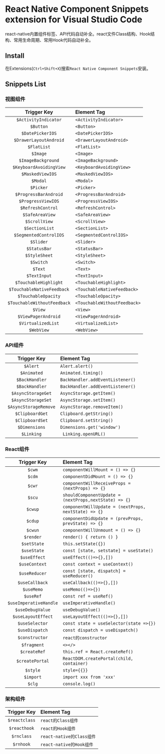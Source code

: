 # React Native Component Snippets extension for Visual Studio Code

react-native内置组件标签、API代码自动补全。react文件Class结构、Hook结构、常用生命周期、常用Hook代码自动补全。

## Install
在Extensions(`Ctrl+Shift+X`)搜索`React Native Component Snippets`安装。

## Snippets List

### 视图组件
|         Trigger Key         | Element Tag                  |
| :-------------------------: | :--------------------------- |
|    `$ActivityIndicator`     | `<ActivityIndicator>`        |
|          `$Button`          | `<Button>`                   |
|      `$DatePickerIOS`       | `<DatePickerIOS>`            |
|   `$DrawerLayoutAndroid`    | `<DrawerLayoutAndroid>`      |
|         `$FlatList`         | `<FlatList>`                 |
|          `$Image`           | `<Image>`                    |
|     `$ImageBackground`      | `<ImageBackground>`          |
|   `$KeyboardAvoidingView`   | `<KeyboardAvoidingView>`     |
|      `$MaskedViewIOS`       | `<MaskedViewIOS>`            |
|          `$Modal`           | `<Modal>`                    |
|          `$Picker`          | `<Picker>`                   |
|    `$ProgressBarAndroid`    | `<ProgressBarAndroid>`       |
|     `$ProgressViewIOS`      | `<ProgressViewIOS>`          |
|      `$RefreshControl`      | `<RefreshControl>`           |
|       `$SafeAreaView`       | `<SafeAreaView>`             |
|        `$ScrollView`        | `<ScrollView>`               |
|       `$SectionList`        | `<SectionList>`              |
|   `$SegmentedControlIOS`    | `<SegmentedControlIOS>`      |
|          `$Slider`          | `<Slider>`                   |
|        `$StatusBar`         | `<StatusBar>`                |
|        `$StyleSheet`        | `<StyleSheet>`               |
|          `$Switch`          | `<Switch>`                   |
|           `$Text`           | `<Text>`                     |
|        `$TextInput`         | `<TextInput>`                |
|    `$TouchableHighlight`    | `<TouchableHighlight>`       |
| `$TouchableNativeFeedback`  | `<TouchableNativeFeedback>`  |
|     `$TouchableOpacity`     | `<TouchableOpacity>`         |
| `$TouchableWithoutFeedback` | `<TouchableWithoutFeedback>` |
|           `$View`           | `<View>`                     |
|     `$ViewPagerAndroid`     | `<ViewPagerAndroid>`         |
|     `$VirtualizedList`      | `<VirtualizedList>`          |
|         `$WebView`          | `<WebView>`                  |

### API组件
|      Trigger Key      | Element Tag                      |
| :-------------------: | :------------------------------- |
|       `$Alert`        | `Alert.alert()`                  |
|      `$Animated`      | `Animated.timing()`              |
|    `$BackHandler`     | `BackHandler.addEventListener()` |
|    `$BackHandler`     | `BackHandler.addEventListener()` |
|  `$AsyncStorageGet`   | `AsyncStorage.getItem()`         |
|  `$AsyncStorageSet`   | `AsyncStorage.setItem()`         |
| `$AsyncStorageRemove` | `AsyncStorage.removeItem()`      |
|    `$ClipboardGet`    | `Clipboard.getString()`          |
|    `$ClipboardSet`    | `Clipboard.setString()`          |
|     `$Dimensions`     | `Dimensions.get('window')`       |
|      `$Linking`       | ` Linking.openURL()`             |

### React组件
|      Trigger Key       | Element Tag                                           |
| :--------------------: | :---------------------------------------------------- |
|         `$cwm`         | `componentWillMount = () => {}`                       |
|         `$cdm`         | `componentDidMount = () => {}`                        |
|         `$cwr`         | `componentWillReceiveProps = (nextProps) => {}`       |
|         `$scu`         | `shouldComponentUpdate = (nextProps,nextState) => {}` |
|        `$cwup`         | `componentWillUpdate = (nextProps, nextState) => {}`  |
|        `$cdup`         | `componentDidUpdate = (prevProps, prevState) => {}`   |
|        `$cwun`         | `componentWillUnmount = () => {}`                     |
|       `$render`        | `render() { return () }`                              |
|      `$setState`       | `this.setState({})`                                   |
|      `$useState`       | `const [state, setstate] = useState()`                |
|      `$useEffect`      | `useEffect(()=>{},[])`                                |
|     `$useContext`      | `const context = useContext()`                        |
|     `$useReducer`      | `const [state, dispatch] = useReducer()`              |
|     `$useCallback`     | `useCallback(()=>{},[])`                              |
|       `$useMemo`       | `useMemo(()=>{})`                                     |
|       `$useRef`        | `const ref = useRef()`                                |
| `$useImperativeHandle` | `useImperativeHandle()`                               |
|    `$useDebugValue`    | `useDebugValue()`                                     |
|   `$useLayoutEffect`   | `useLayoutEffect(()=>{},[])`                          |
|     `$useSelector`     | `const state = useSelector(state =>{})`               |
|     `$useDispatch`     | `const dispatch = useDispatch()`                      |
|     `$constructor`     | `react的constructor`                                  |
|      `$fragment`       | `<></>`                                               |
|      `$createRef`      | `this.ref = React.createRef()`                        |
|    `$createPortal`     | `ReactDOM.createPortal(child, container)`             |
|        `$style`        | `style={{}}`                                          |
|       `$import`        | `import xxx from 'xxx'`                               |
|         `$clg`         | `console.log()`                                       |

### 架构组件
|  Trigger Key  | Element Tag               |
| :-----------: | :------------------------ |
| `$reactclass` | `react的Class组件`        |
| `$reacthook`  | `react的Hook组件`         |
|  `$rnclass`   | `react-native的Class组件` |
|   `$rnhook`   | `react-native的Hook组件`  |
